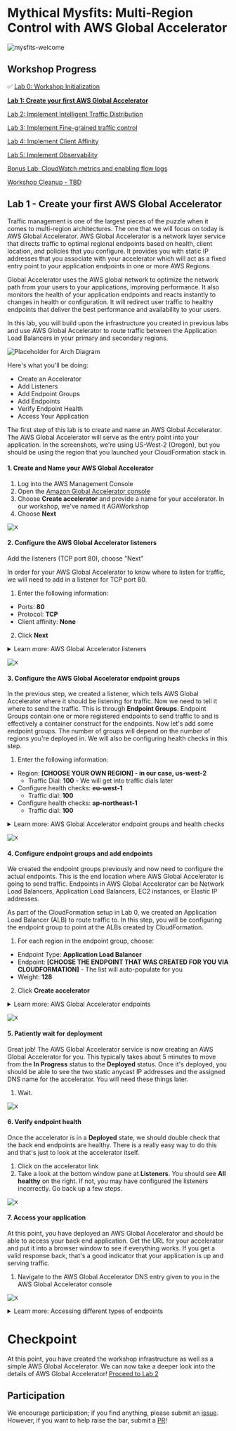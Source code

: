 # Mythical Mysfits: Multi-Region Control with AWS Global Accelerator

![mysfits-welcome](/images/mysfits-welcome.png)

## Workshop Progress
✅ [Lab 0: Workshop Initialization](../lab-0-init)

**[Lab 1: Create your first AWS Global Accelerator](../lab-1-create-aws-global-accelerator)**

[Lab 2: Implement Intelligent Traffic Distribution](../lab-2-traffic-distribution)

[Lab 3: Implement Fine-grained traffic control](../lab-3-fine-grained-control)

[Lab 4: Implement Client Affinity](../lab-4-client-affinity)

[Lab 5: Implement Observability](../lab-5-observability)

[Bonus Lab: CloudWatch metrics and enabling flow logs](../lab-bonus)

[Workshop Cleanup - TBD](tbd-cleanup)

## Lab 1 - Create your first AWS Global Accelerator

Traffic management is one of the largest pieces of the puzzle when it comes to multi-region architectures. The one that we will focus on today is AWS Global Accelerator. AWS Global Accelerator is a network layer service that directs traffic to optimal regional endpoints based on health, client location, and policies that you configure. It provides you with static IP addresses that you associate with your accelerator which will act as a fixed entry point to your application endpoints in one or more AWS Regions.

Global Accelerator uses the AWS global network to optimize the network path from your users to your applications, improving performance. It also monitors the health of your application endpoints and reacts instantly to changes in health or configuration. It will redirect user traffic to healthy endpoints that deliver the best performance and availability to your users.

In this lab, you will build upon the infrastructure you created in previous labs and use AWS Global Accelerator to route traffic between the Application Load Balancers in your primary and secondary regions.

![Placeholder for Arch Diagram](images/lab-1-arch.png)

Here's what you'll be doing:
- Create an Accelerator
- Add Listeners
- Add Endpoint Groups
- Add Endpoints
- Verify Endpoint Health
- Access Your Application

The first step of this lab is to create and name an AWS Global Accelerator. The AWS Global Accelerator will serve as the entry point into your application. In the screenshots, we're using US-West-2 (Oregon), but you should be using the region that you launched your CloudFormation stack in.

<a name="1"/>

#### 1. Create and Name your AWS Global Accelerator

1. Log into the AWS Management Console
2. Open the [Amazon Global Accelerator console](https://us-west-2.console.aws.amazon.com/ec2/v2/home?region=us-west-2#GlobalAcceleratorHome)
3. Choose **Create accelerator** and provide a name for your accelerator. In our workshop, we've named it AGAWorkshop
4. Choose **Next**

<kbd>![x](images/accelerator-name.png)</kbd>

#### 2. Configure the AWS Global Accelerator listeners

Add the listeners (TCP port 80), choose "Next"

In order for your AWS Global Accelerator to know where to listen for traffic, we will need to add in a listener for TCP port 80.

1. Enter the following information:
  * Ports: **80**
  * Protocol: **TCP**
  * Client affinity: **None**
2. Click **Next**

<details>
<summary>Learn more: AWS Global Accelerator listeners</summary>

With AWS Global Accelerator, you add listeners that process inbound connections from clients based on the ports and protocols that you specify. Global Accelerator supports both TCP and UDP protocols.

You define a listener when you create your accelerator, and you can add more listeners at any time. You associate each listener with one or more endpoint groups, and you associate each endpoint group with one AWS Region.

See more information in the [Listeners in AWS Global Accelerator](https://docs.aws.amazon.com/global-accelerator/latest/dg/about-listeners.html) documentation.

</details>

<kbd>![x](images/add-listeners.png)</kbd>

#### 3. Configure the AWS Global Accelerator endpoint groups

In the previous step, we created a listener, which tells AWS Global Accelerator where it should be listening for traffic. Now we need to tell it where to send the traffic. This is through **Endpoint Groups**. Endpoint Groups contain one or more registered endpoints to send traffic to and is effectively a container construct for the endpoints. Now let's add some endpoint groups. The number of groups will depend on the number of regions you're deployed in. We will also be configuring health checks in this step.

1. Enter the following information:
* Region: **[CHOOSE YOUR OWN REGION] - in our case, us-west-2**
  * Traffic Dial: **100** - We will get into traffic dials later
* Configure health checks: **eu-west-1**
  * Traffic dial: **100**
* Configure health checks: **ap-northeast-1**
  * Traffic dial: **100**

<details>
<summary>Learn more: AWS Global Accelerator endpoint groups and health checks</summary>

See more information in the [Endpoint Groups in AWS Global Accelerator](https://docs.aws.amazon.com/global-accelerator/latest/dg/about-endpoint-groups.html) and [Health Checks for AWS Global Accelerator](https://docs.aws.amazon.com/global-accelerator/latest/dg/introduction-how-it-works.html#about-endpoint-groups-automatic-health-checks) documentation.

</details>

<kbd>![x](images/add-endpoint-groups.png)</kbd>

#### 4. Configure endpoint groups and add endpoints

We created the endpoint groups previously and now need to configure the actual endpoints. This is the end location where AWS Global Accelerator is going to send traffic. Endpoints in AWS Global Accelerator can be Network Load Balancers, Application Load Balancers, EC2 instances, or Elastic IP addresses.

As part of the CloudFormation setup in Lab 0, we created an Application Load Balancer (ALB) to route traffic to. In this step, you will be configuring the endpoint group to point at the ALBs created by CloudFormation.

1. For each region in the endpoint group, choose:
* Endpoint Type: **Application Load Balancer**
* Endpoint: **[CHOOSE THE ENDPOINT THAT WAS CREATED FOR YOU VIA CLOUDFORMATION]** - The list will auto-populate for you
* Weight: **128**
2. Click **Create accelerator**

<details>
<summary>Learn more: AWS Global Accelerator endpoints</summary>

A static IP address serves as a single point of contact for clients, and Global Accelerator then distributes incoming traffic across healthy endpoints. Global Accelerator directs traffic to endpoints by using the port (or port range) that you specify for the listener that the endpoint group for the endpoint belongs to.

Each endpoint group can have multiple endpoints. You can add each endpoint to multiple endpoint groups, but the endpoint groups must be associated with different listeners.

See documentation for [Endpoints in AWS Global Accelerator](https://docs.aws.amazon.com/global-accelerator/latest/dg/about-endpoints.html)

</details>

<kbd>![x](images/add-endpoints.png)</kbd>

#### 5. Patiently wait for deployment

Great job! The AWS Global Accelerator service is now creating an AWS Global Accelerator for you. This typically takes about 5 minutes to move from the **In Progress** status to the **Deployed** status. Once it's deployed, you should be able to see the two static anycast IP addresses and the assigned DNS name for the accelerator. You will need these things later.

1. Wait.

<kbd>![x](images/accelerator-inprogress.png)</kbd>

#### 6. Verify endpoint health

Once the accelerator is in a **Deployed** state, we should double check that the back end endpoints are healthy. There is a really easy way to do this and that's just to look at the accelerator itself.

1. Click on the accelerator link
2. Take a look at the bottom window pane at **Listeners**. You should see **All healthy** on the right. If not, you may have configured the listeners incorrectly. Go back up a few steps.

<kbd>![x](images/accelerator-all-healthy.png)</kbd>

#### 7. Access your application
At this point, you have deployed an AWS Global Accelerator and should be able to access your back end application. Get the URL for your accelerator and put it into a browser window to see if everything works. If you get a valid response back, that's a good indicator that your application is up and serving traffic.

1. Navigate to the AWS Global Accelerator DNS entry given to you in the AWS Global Accelerator console

<kbd>![x](images/accelerator-browser.png)</kbd>

<details>
<summary>Learn more: Accessing different types of endpoints</summary>

AWS Global Accelerator can access public and private EC2 instances and load balancers. Note that you can't access the Application Load Balancers the CloudFormation created directly using their DNS, as they are internal load balancers, AWS Global Accelerator will access them using private IP addresses. This is the AWS Global Accelerator **origin cloaking** feature, for more information see: [AWS Global Accelerator Use Cases](https://docs.aws.amazon.com/global-accelerator/latest/dg/introduction-benefits-of-migrating.html)

</details>

# Checkpoint

At this point, you have created the workshop infrastructure as well as a simple AWS Global Accelerator. We can now take a deeper look into the details of AWS Global Accelerator! [Proceed to Lab 2](../lab-2-traffic-distribution)

## Participation

We encourage participation; if you find anything, please submit an [issue](https://github.com/aws-samples/aws-global-accelerator-workshop/issues). However, if you want to help raise the bar, submit a [PR](https://github.com/aws-samples/aws-global-accelerator-workshop/pulls)!
